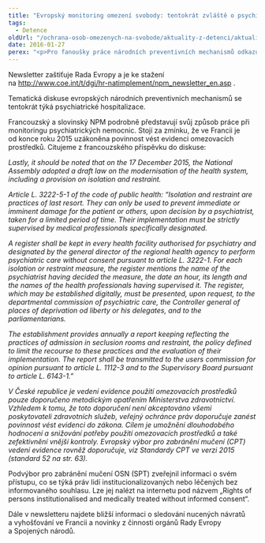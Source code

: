 ```yaml
---
title: "Evropský monitoring omezení svobody: tentokrát zvláště o psychiatrické detenci"
tags:
  - Detence
oldUrl: "/ochrana-osob-omezenych-na-svobode/aktuality-z-detenci/aktuality-z-detenci-2016/evropsky-monitoring-omezeni-svobody-tentokrat-zvlaste-o-psychiatricke-detenci/"
date: 2016-01-27
perex: "<p>Pro fanoušky práce národních preventivních mechanismů odkazujeme na vydání č. 70/71 evropského newsletteru, které zahrnuje listopad a prosinec 2015. </p>"
---
```


<!-- imported from the old website -->

<p>Newsletter zaštiťuje Rada Evropy a je ke stažení na <a title="Otevření do nového okna" href="http://www.coe.int/t/dgi/hr-natimplement/npm_newsletter_en.asp" target="_blank">http://www.coe.int/t/dgi/hr-natimplement/npm_newsletter_en.asp</a> <img alt="" src="https://www.ochrance.cz/typo3/ext/od_linkdesc/icons/external.gif" class="od_linkdesc_icon_external" />. </p> <p>Tematická diskuse evropských národních preventivních mechanismů se tentokrát týká psychiatrické hospitalizace. </p> <p>Francouzský a slovinský NPM podrobně představují svůj způsob práce při monitoringu psychiatrických nemocnic. Stojí za zmínku, že ve Francii je od konce roku 2015 uzákoněna povinnost vést evidenci omezovacích prostředků. Citujeme z francouzského příspěvku do diskuse:</p> <p><i>Lastly, it should be noted that on the 17 December 2015, the National Assembly adopted a draft law on the modernisation of the health system, including a provision on isolation and restraint.</i></p> <p><i>Article L. 3222-5-1 of the code of public health: “Isolation and restraint are practices of last resort. They can only be used to prevent immediate or imminent damage for the patient or others, upon decision by a psychiatrist, taken for a limited period of time. Their implementation must be strictly supervised by medical professionals specifically designated.</i></p> <p><i>A register shall be kept in every health facility authorised for psychiatry and designated by the general director of the regional health agency to perform psychiatric care without consent pursuant to article L. 3222-1. For each isolation or restraint measure, the register mentions the name of the psychiatrist having decided the measure, the date an hour, its length and the names of the health professionals having supervised it. The register, which may be established digitally, must be presented, upon request, to the departmental commission of psychiatric care, the Controller general of places of deprivation od liberty or his delegates, and to the parliamentarians.</i></p> <p><i>The establishment provides annually a report keeping reflecting the practices of admission in seclusion rooms and restraint, the policy defined to limit the recourse to these practices and the evaluation of their implementation. The report shall be transmitted to the users commission for opinion pursuant to article L. 1112-3 and to the Supervisory Board pursuant to article L. 6143-1.”</i></p> <p><i>V České republice je vedení evidence použití omezovacích prostředků pouze doporučeno metodickým opatřením Ministerstva zdravotnictví. Vzhledem k tomu, že toto doporučení není akceptováno všemi poskytovateli zdravotních služeb, veřejný ochránce práv doporučuje zanést povinnost vést evidenci do zákona. Cílem je umožnění dlouhodobého hodnocení a snižování potřeby použití omezovacích prostředků a také zefektivnění vnější kontroly. Evropský výbor pro zabránění mučení (CPT) vedení evidence rovněž doporučuje, viz Standardy CPT ve verzi 2015 (standard 52 na str. 63). </i></p> <p>Podvýbor pro zabránění mučení OSN (SPT) zveřejnil informaci o svém přístupu, co se týká práv lidí institucionalizovaných nebo léčených bez informovaného souhlasu. Lze jej nalézt na internetu pod názvem „Rights of persons institutionalised and medically treated without informed consent“.</p> <p>Dále v newsletteru najdete bližší informaci o sledování nucených návratů a vyhošťování ve Francii a novinky z činnosti <a name="_GoBack"></a>orgánů Rady Evropy a Spojených národů.</p>
